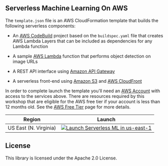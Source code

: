 ## Serverless Machine Learning On AWS

The ```template.json``` file is an AWS CloudFormation template that builds the following serverless components:

* An [AWS CodeBuild](https://aws.amazon.com/codebuild/) project based on the ```buildspec.yaml``` file that creates AWS Lambda Layers that can be included as dependencies for any Lambda function

* A sample [AWS Lambda](https://aws.amazon.com/lambda/) function that performs object detection on image URLs

* A REST API interface using [Amazon API Gateway](https://aws.amazon.com/api-gateway/)

* A serverless front-end using [Amazon S3](https://aws.amazon.com/s3/) and [AWS CloudFront](https://aws.amazon.com/cloudfront/)

In order to complete launch the template you'll need an [AWS Account](https://signin.aws.amazon.com/signin?redirect_uri=https%3A%2F%2Fportal.aws.amazon.com%2Fbilling%2Fsignup%2Fresume&client_id=signup) with access to the services above. There are resources required by this workshop that are eligible for the AWS free tier if your account is less than 12 months old. See the [AWS Free Tier](https://aws.amazon.com/free/) page for more details.

Region| Launch
------|-----
US East (N. Virginia) | [![Launch Serverless ML in us-east-1](imgs/cloudformation-launch-stack.png)](https://console.aws.amazon.com/cloudformation/home?region=us-east-1#/stacks/new?stackName=serverless-ml&templateURL=https://github.com/abv-llc/serverless-machine-learning-on-aws/raw/master/template.json)

## License

This library is licensed under the Apache 2.0 License. 
